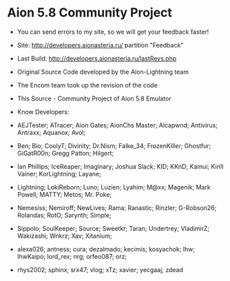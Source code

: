 # Aion 5.8 Community Project

- You can send errors to my site, so we will get your feedback faster!
- Site: http://developers.aionasteria.ru/ partition "Feedback"
- Last Build: http://developers.aionasteria.ru/lastRevs.php

- Original Source Code developed by the Aion-Lightning team	
- The Encom team took up the revision of the code
- This Source - Community Project of Aion 5.8 Emulator
- Know Developers:

- AEJTester; ATracer; Aion Gates; AionChs Master; Alcapwnd; Antivirus; Antraxx; Aquanox; Avol;
- Ben; Bio; CoolyT; Divinity; Dr.Nism; Falke_34; FrozenKiller; Ghostfur; GiGatR00n; Gregg Patton; Hilgert;
- Ian Phillips; IceReaper; Imaginary; Joshua Slack; KID; KKnD; Kamui; Kirill Vainer; KorLightning; Layane;
- Lightning; LokiReborn; Luno; Luzien; Lyahim; M@xx; Magenik; Mark Powell; MATTY; Metos; Mr. Poke;
- Nemesiss; Nemiroff; NewLives; Rama; Ranastic; Rinzler; G-Robson26; Rolandas; RotO; Sarynth; Simple;
- Sippolo; SoulKeeper; Source; Sweetkr; Taran; Undertrey; VladimirZ; Wakizashi; Wnkrz; Xav; Xitanium;
- alexa026; antness; cura; dezalmado; kecimis; kosyachok; lhw; lhwKaipo; lord_rex; nrg; orfeo087; orz;
- rhys2002; sphinx; srx47; vlog; xTz; xavier; yecgaaj; zdead
